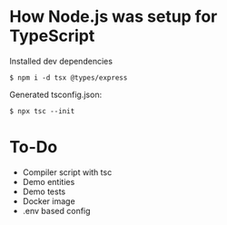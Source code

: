 # How Node.js was setup for TypeScript

Installed dev dependencies
    
    $ npm i -d tsx @types/express

Generated tsconfig.json:

    $ npx tsc --init

# To-Do

- Compiler script with tsc
- Demo entities
- Demo tests
- Docker image
- .env based config
